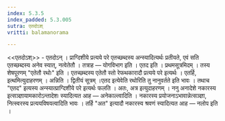 ```yaml
---
index: 5.3.5
index_padded: 5.3.005
sutra: एतदोऽश्
vritti: balamanorama

---
```

<<एतदोऽश्>> - एतदोऽन् । प्राग्दिशीये प्रत्यये परे एतच्छब्दस्य अन्स्यादित्यर्थः प्रतीयते, एवं सति एतच्छब्दस्य अनेव स्यात्, नत्वेतेतौ । तत्राह — योगविभाग इति । एतद इति । प्रथमसूत्रमिदम् । तस्य शेषपूरणम् "एतेतौ रथोः" इति । एतच्छब्दस्य एतेतौ स्तो रेफथकारादौ प्रत्यये परे इत्यर्थः । एतर्हि, इत्थमित्युदाहरणम् । अन्निति । द्वितीयं सूत्रम् ।एतद इत्येवेति रथोरिति तु नानुवर्तते इति भावः । तथाच "एतद" इत्यस्य अन्स्यात्प्राग्दिशीये परे इत्यर्थः फलति । अतः, अत्र इत्युदाहरणम् । ननु अनादेशे नकारस्य इत्सञ्ज्ञायामकारोऽन्तादेशः स्यादित्यत आह — अनेकाल्त्वादिति । नकारस्य प्रयोजनाऽभावान्नेत्सञ्ज्ञा, नित्स्वरस्य प्रत्ययविषयत्वादिति भावः । तर्हि "अत" इत्यादौ नकारस्य श्रवणं स्यादित्यत आह — नलोप इति । 
